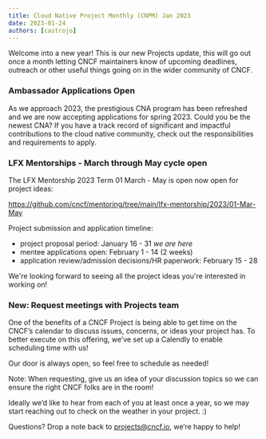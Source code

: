 ```yaml
---
title: Cloud Native Project Monthly (CNPM) Jan 2023
date: 2023-01-24
authors: [castrojo]
---
```


Welcome into a new year! This is our new Projects update, this will go out once
a month letting CNCF maintainers know of upcoming deadlines, outreach or other
useful things going on in the wider community of CNCF.

### Ambassador Applications Open

As we approach 2023, the prestigious CNA program has been refreshed and we are
now accepting applications for spring 2023. Could you be the newest CNA? If you
have a track record of significant and impactful contributions to the cloud
native community, check out the responsibilities and requirements to apply.

### LFX Mentorships - March through May cycle open

The LFX Mentorship 2023 Term 01 March - May is open now open for project ideas:

https://github.com/cncf/mentoring/tree/main/lfx-mentorship/2023/01-Mar-May

Project submission and application timeline:

- project proposal period: January 16 - 31 _we are here_
- mentee applications open: February 1 - 14 (2 weeks)
- application review/admission decisions/HR paperwork: February 15 - 28

We're looking forward to seeing all the project ideas you're interested in
working on!

### New: Request meetings with Projects team

One of the benefits of a CNCF Project is being able to get time on the CNCF’s
calendar to discuss issues, concerns, or ideas your project has. To better
execute on this offering, we’ve set up a Calendly to enable scheduling time with
us!

Our door is always open, so feel free to schedule as needed!

Note: When requesting, give us an idea of your discussion topics so we can
ensure the right CNCF folks are in the room!

Ideally we’d like to hear from each of you at least once a year, so we may start
reaching out to check on the weather in your project. :)

Questions? Drop a note back to projects@cncf.io, we’re happy to help!
